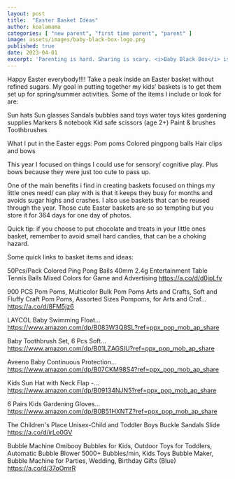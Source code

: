 ```yaml
---
layout: post
title:  "Easter Basket Ideas"
author: koalamama
categories: [ "new parent", "first time parent", "parent" ]
image: assets/images/baby-black-box-logo.png
published: true
date: 2023-04-01
excerpt: 'Parenting is hard. Sharing is scary. <i>Baby Black Box</i> is where real parents record their stories as they happen "mid-flight" parenthood.'
---
```


Happy Easter everybody!!!!
Take a peak inside an Easter basket without refined sugars. My goal in putting together my kids’ baskets is to get them set up for spring/summer activities.
Some of the items I include or look for are:

Sun hats
Sun glasses
Sandals
bubbles
sand toys
water toys
kites
gardening supplies
Markers & notebook
Kid safe scissors (age 2+)
Paint & brushes
Toothbrushes

What I put in the Easter eggs:
Pom poms
Colored pingpong balls
Hair clips and bows

This year I focused on things I could use for sensory/ cognitive play. Plus bows because they were just too cute to pass up.


One of the main benefits i find in creating baskets focused on things my little ones need/ can play with is that it keeps they busy for months and avoids sugar highs and crashes. I also use baskets that can be reused through the year. Those cute Easter baskets are so so tempting but you store it for 364 days for one day of photos.

Quick tip: if you choose to put chocolate and treats in your little ones basket, remember to avoid small hard candies, that can be a choking hazard.



Some quick links to basket items and ideas:


50Pcs/Pack Colored Ping Pong Balls 40mm 2.4g Entertainment Table Tennis Balls Mixed Colors for Game and Advertising https://a.co/d/d0jpLfv

900 PCS Pom Poms, Multicolor Bulk Pom Poms Arts and Crafts, Soft and Fluffy Craft Pom Poms, Assorted Sizes Pompoms, for Arts and Craf... https://a.co/d/8FM5jz6



LAYCOL Baby Swimming Float... https://www.amazon.com/dp/B083W3Q8SL?ref=ppx_pop_mob_ap_share


Baby Toothbrush Set, 6 Pcs Soft... https://www.amazon.com/dp/B01LZAGSIU?ref=ppx_pop_mob_ap_share

Aveeno Baby Continuous Protection... https://www.amazon.com/dp/B07CKM98S4?ref=ppx_pop_mob_ap_share


Kids Sun Hat with Neck Flap -... https://www.amazon.com/dp/B09134NJN5?ref=ppx_pop_mob_ap_share

6 Pairs Kids Gardening Gloves... https://www.amazon.com/dp/B0B51HXNTZ?ref=ppx_pop_mob_ap_share

The Children's Place Unisex-Child and Toddler Boys Buckle Sandals Slide https://a.co/d/irLo0GV

Bubble Machine Omibooy Bubbles for Kids, Outdoor Toys for Toddlers, Automatic Bubble Blower 5000+ Bubbles/min, Kids Toys Bubble Maker, Bubble Machine for Parties, Wedding, Birthday Gifts (Blue) https://a.co/d/37oOmrR